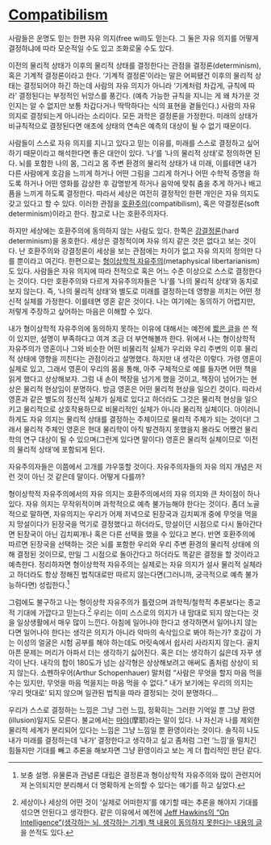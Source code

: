 [Compatibilism][source]
=======================

사람들은 운명도 믿는 한편 자유 의지(free will)도 믿는다. 그 둘은 자유 의지를 어떻게 결정하냐에 따라 모순적일 수도 있고 조화로울 수도 있다.

이전의 물리적 상태가 이후의 물리적 상태를 결정한다는 관점을 결정론(determinism), 혹은 기계적 결정론이라고 한다. ‘기계적 결정론’이라는 말은 어찌됐건 이후의 물리적 상태는 결정되어야 하긴 하는데 사람의 자유 의지가 아니라 ‘기계처럼 차갑게, 규칙에 따라’ 결정된다는 부정적인 뉘앙스를 풍긴다. (예측 가능한 규칙을 지니는 게 왜 차가운 것인지는 알 수 없지만 보통 차갑다거나 딱딱하다는 식의 표현을 곁들인다.) 사람의 자유 의지로 결정되는게 아니라는 소리이다. 모든 과학은 결정론을 가정한다. 미래의 상태가 비규칙적으로 결정된다면 애초에 상태의 연속은 예측의 대상이 될 수 없기 때문이다.

사람들이 스스로 자유 의지를 지니고 있다고 믿는 이유를, 미래를 스스로 결정하고 싶어하기 때문이라고 해석한다면 좋은 대안이 있다. ‘나’를 ‘나의 물리적 상태’로 정의하면 된다. 뇌를 포함한 나의 몸, 그리고 몸 주변 환경의 물리적 상태가 내 미래, 이를테면 내가 다른 사람에게 호감을 느끼게 하거나 어떤 그림을 그리게 하거나 어떤 수학적 증명을 하도록 하거나 어떤 영화를 감상한 후 감명받게 하거나 음악에 맞춰 춤을 추게 하거나 배고픔을 느끼게 하도록 결정한다. 따라서 세상은 여전히 결정적인 한편 개인은 자유 의지도 갖고 있다고 할 수 있다. 이러한 관점을 [호환주의][1](compatibilism), 혹은 약결정론(soft determinism)이라고 한다. 참고로 나는 호환주의자다.

하지만 세상에는 호환주의에 동의하지 않는 사람도 있다. 한쪽은 [강결정론][2](hard determinism)을 옹호한다. 세상은 결정적이며 자유 의지 같은 것은 없다고 보는 것이다. 난 호환주의와 강결정론이 세상을 보는 관점에는 차이가 없고 자유 의지의 정의만 다를 뿐이라고 여긴다. 한편으로는 [형이상학적 자유주의][3](metaphysical libertarianism)도 있다. 사람들은 자유 의지에 따라 전적으로 혹은 어느 수준 이상으로 스스로 결정한다는 것이다. 다만 호환주의와 다르게 자유주의자들은 ‘나’를 ‘나의 물리적 상태’와 동치로 보지 않는다. 즉, ‘나의 물리적 상태’와 별도로 미래를 결정하는데 영향을 끼치는 어떤 정신적 실체를 가정한다. 이를테면 영혼 같은 것이다. 나는 여기에는 동의하기 어렵지만, 저렇게 주장하고 싶어하는 마음은 이해할 수 있다.

내가 형이상학적 자유주의에 동의하지 못하는 이유에 대해서는 예전에 [짧은 글][4]을 쓴 적이 있지만, 설명이 부족하다고 여겨 조금 더 부연해볼까 한다. 위에서 나는 형이상학적 자유주의가 영혼이나 그와 비슷한 어떤 비물리적 실체가 우리와 우리 주변의 이후 물리적 상태에 영향을 끼친다는 관점이라고 설명했다. 하지만 내 생각은 이렇다. 가령 영혼이 실제로 있고, 그래서 영혼이 우리의 몸을 통해, 아주 구체적으로 예를 들자면 어떤 책을 읽게 했다고 상상해보자. 그럼 내 손이 책장을 넘기게 했을 것이고, 책장이 넘어가는 현상은 물리적 현상임이 분명하다. 방금 영혼은 어떤 물리적 현상을 일으킨 것이다. 따라서 영혼과 같은 별도의 정신적 실체가 실제로 있다고 하더라도 그것은 물리적 현상을 일으키고 물리적으로 상호작용하므로 비물리적인 실체가 아니라 물리적 실체이다. 아이러니하게도 자유 의지는 물리적 상태를 결정하는 주체이므로 물리적 주체가 되는 것이다! 그래서 물리적 주체인 영혼은 현대 물리학이 아직 발견하지 못했을지 몰라도 어쨌건 물리학의 연구 대상이 될 수 있으며(그런게 있다면 말이다) 영혼은 물리적 실체이므로 ‘이전의 물리적 상태’에 포함되게 된다.

자유주의자들은 이쯤에서 고개를 갸우뚱할 것이다. 자유주의자들의 자유 의지 개념은 저런 것이 아닌 것 같은데 말이다. 어떻게 다를까?

형이상학적 자유주의에서의 자유 의지는 호환주의에서의 자유 의지와 큰 차이점이 하나 있다. 자유 의지는 무작위적이며 과학적으로 예측 불가능해야 한다는 것이다. 좀더 노골적으로 말하면, 자유의지는 우리가 어제 저녁으로 된장국과 김치찌개 중에 무엇을 먹을지 망설이다가 된장국을 먹기로 결정했다고 하더라도, 망설이던 시점으로 다시 돌아간다면 된장국이 아닌 김치찌개나 혹은 다른 선택을 했을 수 있다고 본다. 반면 호환주의에 따르면 된장국을 선택하는 것은 뇌를 포함한 우리와 우리 주변 환경의 물리적 상태에 의해 결정된 것이므로, 만일 그 시점으로 돌아간다고 하더라도 똑같은 결정을 할 것이라고 예측한다. 정리하자면 형이상학적 자유주의는 실제로는 자유 의지가 설사 물리적 실체라고 하더라도 항상 정해진 법칙대로만 따르지 않는다면(그러니까, 궁극적으로 예측 불가능하다면) 성립한다.[^1]

그럼에도 불구하고 나는 형이상학 자유주의가 틀렸으며 과학적/철학적 추론보다는 종교적 기대에 가깝다고 믿는다.[^2] 우리는 이미 스스로의 의지가 내 맘대로 되지 않는다는 것을 일상생활에서 매우 많이 느낀다. 아침에 일어나야 한다고 생각하면서 일어나지 않는다면 일어나야 한다는 생각은 의지가 아니라 악마의 속삭임으로 봐야 하는가? 호감이 가는 이성의 얼굴은 시험 공부를 해야 하는데도 머릿속에서 쉽사리 사라지지 않는다. 골치아픈 문제는 머리가 아파서 더는 생각하기 싫어진다. 혹은 더는 생각하기 싫은데 자꾸 생각이 난다. 내각의 합이 180도가 넘는 삼각형은 상상해보려고 애써도 좀처럼 상상이 되지 않는다. 쇼펜하우어(Arthur Schopenhauer) 말처럼 “사람은 무엇을 할지 마음 먹을 수는 있지만, 무엇을 마음 먹을지는 마음 먹을 수 없다.” 내가 보기에는 우리의 의지는 ‘우리 멋대로’ 되지 않으며 일관된 법칙을 따라 결정되는 것이 분명하다…

우리가 스스로 결정하는 느낌은 그냥 그런 느낌, 정확히는 그러한 기억일 뿐 그냥 환영(illusion)일지도 모른다. 불교에서는 [마야][5](摩耶)라는 말이 있다. 나 자신과 나를 제외한 물리적 세계가 분리되어 있다는 느낌은 그냥 느낌일 뿐 환영이라는 것이다. 솔직히 나도 내가 미래를 결정하는데 ‘내가’ 결정한다고 생각하고 싶고 좀처럼 그런 ‘느낌’을 떨치긴 힘들지만 기대를 빼고 추론을 해보자면 그냥 환영이라고 보는 게 더 합리적인 판단 같다.

[^1]: 보충 설명. 유물론과 관념론 대립은 결정론과 형이상학적 자유주의와 많이 관련지어져 논의되지만 분리해서 더 명확하게 논의할 수 있다는 얘기를 하고 싶었다.

[^2]: 세상이나 세상의 어떤 것이 ‘실제로 어떠한지’를 얘기할 때는 추론을 해야지 기대를 섞으면 안된다고 생각한다. 같은 이유에서 예전에 [Jeff Hawkins의 “On Intelligence”(생각하는 뇌, 생각하는 기계) 책 내용이 동의하지 못한다는 내용의 글][6]을 쓴적도 있다.

[1]: http://en.wikipedia.org/wiki/Compatibilism
[2]: http://en.wikipedia.org/wiki/Hard_determinism
[3]: http://en.wikipedia.org/wiki/Libertarianism_%28metaphysics%29
[4]: https://blog.hongminhee.org/2011/10/12/11352662412/
[5]: http://en.wikipedia.org/wiki/Maya_%28illusion%29
[6]: https://blog.hongminhee.org/2011/05/11/5377156282/


[source]: http://en.wikipedia.org/wiki/Compatibilism
